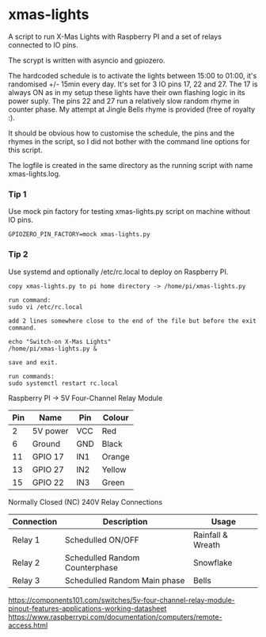 # xmas-lights

A script to run X-Mas Lights with Raspberry PI and a set of relays connected to IO pins.

The scrypt is written with asyncio and gpiozero.

The hardcoded schedule is to activate the lights between 15:00 to 01:00, it's randomised +/- 15min every day. It's set for 3 IO pins 17, 22 and 27. The 17 is always ON as in my setup these lights have their own flashing logic in its power suply. The pins 22 and 27 run a relatively slow random rhyme in counter phase. My attempt at Jingle Bells rhyme is provided (free of royalty :).

It should be obvious how to customise the schedule, the pins and the rhymes in the script, so I did not bother with the command line options for this script.

The logfile is created in the same directory as the running script with name xmas-lights.log.

### Tip 1
Use mock pin factory for testing xmas-lights.py script on machine without IO pins.

```
GPIOZERO_PIN_FACTORY=mock xmas-lights.py
```

### Tip 2
Use systemd and optionally /etc/rc.local to deploy on Raspberry PI.

```
copy xmas-lights.py to pi home directory -> /home/pi/xmas-lights.py

run command:
sudo vi /etc/rc.local

add 2 lines somewhere close to the end of the file but before the exit command.

echo "Switch-on X-Mas Lights"
/home/pi/xmas-lights.py &

save and exit.

run commands:
sudo systemctl restart rc.local
```

Raspberry PI  ->  5V Four-Channel Relay Module

| Pin | Name   | Pin | Colour |
|-----|--------|-----|--------|
|2    |5V power|VCC  | Red    |
|6    |Ground	 |GND  | Black  |
|11   |GPIO 17 |IN1  | Orange |
|13   |GPIO 27 |IN2  | Yellow |
|15   |GPIO 22 |IN3  | Green  |

Normally Closed (NC) 240V Relay Connections

| Connection | Description                    | Usage             |
|------------|--------------------------------|-------------------|
| Relay 1    | Schedulled ON/OFF              | Rainfall & Wreath |
| Relay 2    | Schedulled Random Counterphase | Snowflake         |
| Relay 3    | Schedulled Random Main phase   | Bells             |


https://components101.com/switches/5v-four-channel-relay-module-pinout-features-applications-working-datasheet
https://www.raspberrypi.com/documentation/computers/remote-access.html
